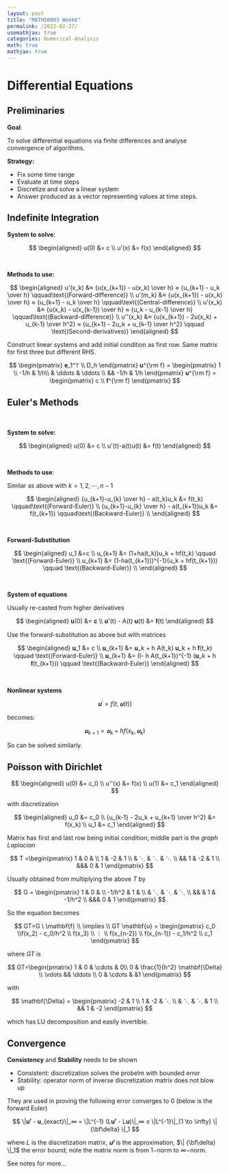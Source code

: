 ```yaml
---
layout: post
title: "MATH50003 Week6"
permalink: /2022-02-27/
usemathjax: true
categories: Numerical-Analysis
math: true
mathjax: true
---
```


# **Differential Equations**  

## **Preliminaries**  

**Goal**:  

To solve differential equations via finite differences and analyse convergence of algorithms.  

**Strategy:**  

- Fix some time range  
- Evaluate at time steps
- Discretize and solve a linear system
- Answer produced as a vector representing values at time steps.  

## **Indefinite Integration**  

**System to solve**:   

$$
\begin{aligned}
u(0) &= c \\
u'(x) &= f(x)
\end{aligned}
$$  

&nbsp;

**Methods to  use:**    

$$
\begin{aligned}
u'(x_k) &≈ {u(x_{k+1}) - u(x_k) \over h} ≈ {u_{k+1} - u_k \over h} \qquad\text{(Forward-difference)} \\
u'(m_k) &≈ {u(x_{k+1}) - u(x_k) \over h} ≈ {u_{k+1} - u_k \over h} \qquad\text{(Central-difference)} \\
u'(x_k) &≈ {u(x_k) - u(x_{k-1}) \over h} ≈ {u_k - u_{k-1} \over h} \qquad\text{(Backward-difference)} \\
u''(x_k) &≈ {u(x_{k+1}) - 2u(x_k) + u_{k-1} \over h^2} ≈ {u_{k+1} - 2u_k + u_{k-1} \over h^2} \qquad \text{(Second-derivatives)}
\end{aligned}
$$  

Construct linear systems and add initial condition as first row. Same matrix for first three but different RHS.  

$$
\begin{pmatrix}
𝐞_1^⊤ \\
D_h
\end{pmatrix} 𝐮^{\rm f} = \begin{pmatrix}
1 \\
-1/h & 1/h\\
& \ddots & \ddots \\
&& -1/h & 1/h
\end{pmatrix} 𝐮^{\rm f} = \begin{pmatrix} c \\ 𝐟^{\rm f} \end{pmatrix}
$$

## **Euler's Methods**  

&nbsp;

**System to solve:**   

$$
\begin{aligned}
u(0) &= c \\
u'(t)-a(t)u(t) &= f(t)
\end{aligned}
$$   


&nbsp;

**Methods to use**:  

Similar as above with $k = 1,2,\cdots, n-1$  

$$
\begin{aligned}
{u_{k+1}-u_{k} \over h} - a(t_k)u_k &= f(t_k) \qquad\text{(Forward-Euler)} \\
{u_{k+1}-u_{k} \over h} - a(t_{k+1})u_k &= f(t_{k+1}) \qquad\text{(Backward-Euler)} \\
\end{aligned}
$$   


&nbsp;

**Forward-Substitution**   

$$
\begin{aligned}
u_1 &=c \\
u_{k+1} &= (1+ha(t_k))u_k + hf(t_k) \qquad \text{(Forward-Euler)} \\
u_{k+1} &= (1-ha(t_{k+1}))^{-1}(u_k + hf(t_{k+1})) \qquad \text{(Backward-Euler)} \\
\end{aligned}
$$   


&nbsp;

**System of equations**  

Usually re-casted from higher derivatives   

$$
\begin{aligned}
𝐮(0) &= 𝐜 \\
𝐮'(t) - A(t) 𝐮(t) &= 𝐟(t)
\end{aligned}
$$   

Use the forward-substitution as above but with matrices   

$$
\begin{aligned}
𝐮_1 &= c \\
𝐮_{k+1} &= 𝐮_k + h A(t_k) 𝐮_k + h 𝐟(t_k) \qquad \text{(Forward-Euler)} \\
𝐮_{k+1} &= (I- h A(t_{k+1})^{-1} (𝐮_k  + h 𝐟(t_{k+1})) \qquad \text{(Backward-Euler)}
\end{aligned}
$$  


&nbsp;

**Nonlinear systems**  

$$
𝐮' = f(t, 𝐮(t))
$$  

becomes:  

$$
𝐮_{k+1} = 𝐮_k + h f(x_k, 𝐮_k)
$$   

So can be solved similarly.  

## **Poisson with Dirichlet**   

$$
\begin{aligned}
u(0) &= c_0 \\
u''(x) &= f(x) \\
u(1) &= c_1 
\end{aligned}
$$   

with discretization   

$$
\begin{aligned}
u_0 &= c_0 \\
 {u_{k-1} - 2u_k + u_{k+1} \over h^2} &= f(x_k) \\
u_1 &= c_1
\end{aligned}
$$   

Matrix has first and last row being initial condition; middle part is the *graph Laplacian*  

$$
T =\begin{pmatrix}
1 & 0 & \\
1 & -2 & 1 \\ & ⋱ & ⋱ & ⋱ \\
&& 1 & -2 & 1 \\
&&& 0 & 1 
\end{pmatrix}
$$   

Usually obtained from multiplying the above $T$ by   

$$
G = \begin{pmatrix}
1 & 0 & \\
-1/h^2 & 1 &  \\ & ⋱ & ⋱ & ⋱ \\
&&  & 1 & -1/h^2 \\
&&& 0 & 1 
\end{pmatrix}
$$   


So the equation becomes   

$$
GT=G \ \mathbf{f} \\
\implies \\
GT \mathbf{u} = \begin{pmatrix} c_0 \\f(x_2) - c_0/h^2 \\ f(x_3) \\ ⋮ \\ f(x_{n-2}) \\ f(x_{n-1}) - c_1/h^2 \\ c_1 \end{pmatrix}
$$   


where $GT$ is   

$$
GT=\begin{pmatrix}
1 & 0 & \cdots & 0\\
0 & \frac{1}{h^2} \mathbf{\Delta} \\
\vdots && \ddots \\
0 & \cdots & &1
\end{pmatrix}
$$   

with  

$$
\mathbf{\Delta} = \begin{pmatrix}
 -2 & 1 \\
        1 & -2 & ⋱ \\
        & ⋱ &  ⋱ & 1 \\
        && 1 & -2  
        \end{pmatrix}
$$  

which has LU decomposition and easily invertible.  

## **Convergence**   


**Consistency** and **Stability** needs to be shown  
- Consistent: discretization solves the probelm with bounded error
- Stability: operator norm of inverse discretization matrix does not blow up  

They are used in proving the following error converges to $0$ (below is the forward Euler)  

$$
\|𝐮ᶠ - 𝐮_{exact}\|_∞  = \|L^{-1} (L𝐮ᶠ - L𝐮)\|_∞  ≤ \|L^{-1}\|_{1 \to \infty}  \| {\bf\delta} \|_1
$$    

where $L$ is the discretization matrix, $𝐮ᶠ$ is the approximation, $\| {\bf\delta} \|_1$ the error bound; note the matrix norm is from $1-$norm to $\infty-$norm.  

See notes for more...  


